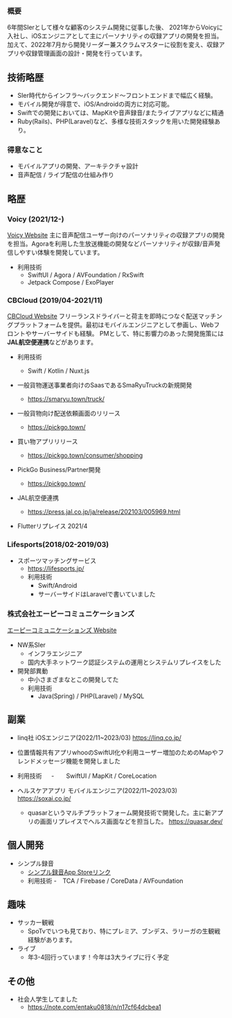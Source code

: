 ### 概要
6年間SIerとして様々な顧客のシステム開発に従事した後、
2021年からVoicyに入社し、iOSエンジニアとして主にパーソナリティの収録アプリの開発を担当。
加えて、2022年7月から開発リーダー兼スクラムマスターに役割を変え、収録アプリや収録管理画面の設計・開発を行っています。

## 技術略歴
- SIer時代からインフラ〜バックエンド〜フロントエンドまで幅広く経験。
- モバイル開発が得意で、iOS/Androidの両方に対応可能。
- Swiftでの開発においては、MapKitや音声録音/またライブアプリなどに精通
- Ruby(Rails)、PHP(Laravel)など、多様な技術スタックを用いた開発経験あり。

### 得意なこと
- モバイルアプリの開発、アーキテクチャ設計
- 音声配信 / ライブ配信の仕組み作り


## 略歴
### Voicy (2021/12-)
[Voicy Website](https://voicy.jp/)
主に音声配信ユーザー向けのパーソナリティの収録アプリの開発を担当。Agoraを利用した生放送機能の開発などパーソナリティが収録/音声発信しやすい体験を開発しています。
- 利用技術
  - SwiftUI / Agora / AVFoundation / RxSwift
  - Jetpack Compose / ExoPlayer

### CBCloud (2019/04-2021/11)
[CBCloud Website](https://cb-cloud.com/)
フリーランスドライバーと荷主を即時につなぐ配送マッチングプラットフォームを提供。最初はモバイルエンジニアとして参画し、Webフロントやサーバーサイドも経験。
PMとして、特に影響力のあった開発施策には**JAL航空便連携**などがあります。

- 利用技術
  - Swift / Kotlin / Nuxt.js

- 一般貨物運送事業者向けのSaasであるSmaRyuTruckの新規開発
  - https://smaryu.town/truck/
- 一般貨物向け配送依頼画面のリリース 
  - https://pickgo.town/ 
- 買い物アプリリリース
  - https://pickgo.town/consumer/shopping
- PickGo Business/Partner開発
  - https://pickgo.town/
- JAL航空便連携
  - https://press.jal.co.jp/ja/release/202103/005969.html
- Flutterリプレイス 2021/4

### Lifesports(2018/02-2019/03)
- スポーツマッチングサービス
    - https://lifesports.jp/
    - 利用技術
      - Swift/Android　
      - サーバーサイドはLaravelで書いていました
 
### 株式会社エーピーコミュニケーションズ
[エーピーコミュニケーションズ Website](https://www.ap-com.co.jp/)
- NW系SIer
    - インフラエンジニア
    - 国内大手ネットワーク認証システムの運用とシステムリプレイスをした
- 開発部異動
    - 中小さまざまなとこの開発してた
    - 利用技術
        - Java(Spring) / PHP(Laravel) / MySQL
## 副業
- linq社 iOSエンジニア(2022/11~2023/03)
https://linq.co.jp/
- 位置情報共有アプリwhooのSwiftUI化や利用ユーザー増加のためのMapやフレンドメッセージ機能を開発しました
- 利用技術
　 -　　SwiftUI / MapKit / CoreLocation 


- ヘルスケアアプリ モバイルエンジニア(2022/11~2023/03)
https://soxai.co.jp/
  - quasarというマルチプラットフォーム開発技術で開発した。主に新アプリの画面リプレイスでヘルス画面などを担当した。 https://quasar.dev/

## 個人開発
- シンプル録音
   - [シンプル録音App Storeリンク](https://apps.apple.com/jp/app/id6443528409)
   - 利用技術
      -　TCA / Firebase / CoreData / AVFoundation

## 趣味
- サッカー観戦
    - SpoTvでいつも見ており、特にプレミア、ブンデス、ラリーガの生観戦経験があります。
- ライブ
    - 年3-4回行っています！今年は3大ライブに行く予定


## その他
- 社会人学生してました
    - https://note.com/entaku0818/n/n17cf64dcbea1

     


